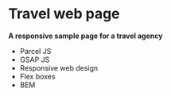 # Travel web page
**A responsive sample page for a travel agency**
 - Parcel JS 
 - GSAP JS 
 - Responsive web design 
 - Flex boxes 
 - BEM 
 
<br>

<!-- ![App](img/travel-example.png) -->